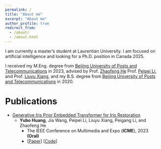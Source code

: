 ```yaml
---
permalink: /
title: "About me"
excerpt: "About me"
author_profile: true
redirect_from: 
  - /about/
  - /about.html
---
```


I am currently a master’s student at Laurentian University. I am focused on artificial intelligence and looking for a Ph.D. position in Canada 2025.

I received my M.Eng. degree from [Beijing University of Posts and Telecommunications](https://www.bupt.edu.cn/) in 2023, advised by Prof. [Zhaofeng He](https://teacher.bupt.edu.cn/hezhaofeng/en/index.htm) Prof. [Peipei Li](https://scholar.google.com/citations?user=A0khpKYAAAAJ&hl=en), and Prof. [Liuyu Xiang](https://teacher.bupt.edu.cn/xiangliuyu/en/index.htm),
and my B.S. degree from [Beijing University of Posts and Telecommunications](https://www.bupt.edu.cn/) in 2020.



Publications
======
* [Generative Iris Prior Embedded Transformer for Iris Restoration](http://sawyercharlton.github.io/home/files/Generative_Iris_Prior_Embedded_Transformer_for_Iris_Restoration.pdf)
  * **Yubo Huang**, Jia Wang, Peipei Li, Liuyu Xiang, Peigang Li, and Zhaofeng He
	* The IEEE Conference on Multimedia and Expo (**ICME**), 2023 **(Oral)**
	* \[[Paper](http://sawyercharlton.github.io/home/files/Generative_Iris_Prior_Embedded_Transformer_for_Iris_Restoration.pdf)\]  \[[Code](https://github.com/sawyercharlton/Gformer)\]
